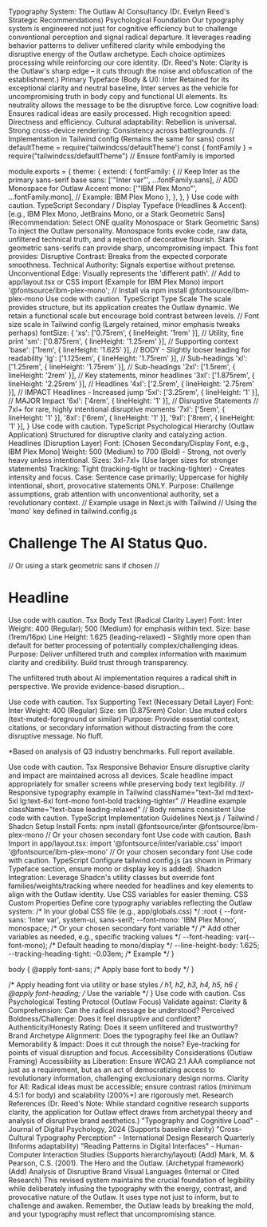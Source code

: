 Typography System: The Outlaw AI Consultancy
(Dr. Evelyn Reed's Strategic Recommendations)
Psychological Foundation
Our typography system is engineered not just for cognitive efficiency but to challenge conventional perception and signal radical departure. It leverages reading behavior patterns to deliver unfiltered clarity while embodying the disruptive energy of the Outlaw archetype. Each choice optimizes processing while reinforcing our core identity.
(Dr. Reed's Note: Clarity is the Outlaw's sharp edge – it cuts through the noise and obfuscation of the establishment.)
Primary Typeface (Body & UI): Inter
Retained for its exceptional clarity and neutral baseline, Inter serves as the vehicle for uncompromising truth in body copy and functional UI elements. Its neutrality allows the message to be the disruptive force.
Low cognitive load: Ensures radical ideas are easily processed.
High recognition speed: Directness and efficiency.
Cultural adaptability: Rebellion is universal.
Strong cross-device rendering: Consistency across battlegrounds.
// Implementation in Tailwind config (Remains the same for sans)
const defaultTheme = require('tailwindcss/defaultTheme')
const { fontFamily } = require("tailwindcss/defaultTheme") // Ensure fontFamily is imported

module.exports = {
  theme: {
    extend: {
      fontFamily: {
         // Keep Inter as the primary sans-serif base
        sans: ['"Inter var"', ...fontFamily.sans],
        // ADD Monospace for Outlaw Accent
        mono: ['"IBM Plex Mono"', ...fontFamily.mono], // Example: IBM Plex Mono
      },
    },
  },
}
Use code with caution.
TypeScript
Secondary / Display Typeface (Headlines & Accent): [e.g., IBM Plex Mono, JetBrains Mono, or a Stark Geometric Sans]
(Recommendation: Select ONE quality Monospace or Stark Geometric Sans)
To inject the Outlaw personality. Monospace fonts evoke code, raw data, unfiltered technical truth, and a rejection of decorative flourish. Stark geometric sans-serifs can provide sharp, uncompromising impact. This font provides:
Disruptive Contrast: Breaks from the expected corporate smoothness.
Technical Authority: Signals expertise without pretense.
Unconventional Edge: Visually represents the 'different path'.
// Add to app/layout.tsx or CSS import (Example for IBM Plex Mono)
import '@fontsource/ibm-plex-mono'; // Install via npm install @fontsource/ibm-plex-mono
Use code with caution.
TypeScript
Type Scale
The scale provides structure, but its application creates the Outlaw dynamic. We retain a functional scale but encourage bold contrast between levels.
// Font size scale in Tailwind config (Largely retained, minor emphasis tweaks perhaps)
fontSize: {
  'xs': ['0.75rem', { lineHeight: '1rem' }],      // Utility, fine print
  'sm': ['0.875rem', { lineHeight: '1.25rem' }], // Supporting context
  'base': ['1rem', { lineHeight: '1.625' }],   // BODY - Slightly looser leading for readability
  'lg': ['1.125rem', { lineHeight: '1.75rem' }], // Sub-headings
  'xl': ['1.25rem', { lineHeight: '1.75rem' }], // Sub-headings
  '2xl': ['1.5rem', { lineHeight: '2rem' }],     // Key statements, minor headlines
  '3xl': ['1.875rem', { lineHeight: '2.25rem' }], // Headlines
  '4xl': ['2.5rem', { lineHeight: '2.75rem' }], // IMPACT Headlines - Increased jump
  '5xl': ['3.25rem', { lineHeight: '1' }],     // MAJOR Impact
  '6xl': ['4rem', { lineHeight: '1' }],      // Disruptive Statements
  // 7xl+ for rare, highly intentional disruptive moments
  '7xl': ['5rem', { lineHeight: '1' }],
  '8xl': ['6rem', { lineHeight: '1' }],
  '9xl': ['8rem', { lineHeight: '1' }],
}
Use code with caution.
TypeScript
Psychological Hierarchy (Outlaw Application)
Structured for disruptive clarity and catalyzing action.
Headlines (Disruption Layer)
Font: [Chosen Secondary/Display Font, e.g., IBM Plex Mono]
Weight: 500 (Medium) to 700 (Bold) - Strong, not overly heavy unless intentional.
Sizes: 3xl-7xl+ (Use larger sizes for stronger statements)
Tracking: Tight (tracking-tight or tracking-tighter) - Creates intensity and focus.
Case: Sentence case primarily; Uppercase for highly intentional, short, provocative statements ONLY.
Purpose: Challenge assumptions, grab attention with unconventional authority, set a revolutionary context.
// Example usage in Next.js with Tailwind
// Using the 'mono' key defined in tailwind.config.js
<h1 className="font-mono text-4xl sm:text-5xl lg:text-6xl font-bold tracking-tighter text-foreground">
  Challenge The AI Status Quo.
</h1>
// Or using a stark geometric sans if chosen
// <h1 className="font-display text-4xl ... "> Headline </h1>
Use code with caution.
Tsx
Body Text (Radical Clarity Layer)
Font: Inter
Weight: 400 (Regular); 500 (Medium) for emphasis within text.
Size: base (1rem/16px)
Line Height: 1.625 (leading-relaxed) - Slightly more open than default for better processing of potentially complex/challenging ideas.
Purpose: Deliver unfiltered truth and complex information with maximum clarity and credibility. Build trust through transparency.
<p className="text-base text-muted-foreground leading-relaxed">
  The unfiltered truth about AI implementation requires a radical shift in perspective. We provide evidence-based disruption...
</p>
Use code with caution.
Tsx
Supporting Text (Necessary Detail Layer)
Font: Inter
Weight: 400 (Regular)
Size: sm (0.875rem)
Color: Use muted colors (text-muted-foreground or similar)
Purpose: Provide essential context, citations, or secondary information without distracting from the core disruptive message. No fluff.
<p className="text-sm text-muted-foreground">
  *Based on analysis of Q3 industry benchmarks. Full report available.
</p>
Use code with caution.
Tsx
Responsive Behavior
Ensure disruptive clarity and impact are maintained across all devices. Scale headline impact appropriately for smaller screens while preserving body text legibility.
// Responsive typography example in Tailwind
className="text-3xl md:text-5xl lg:text-6xl font-mono font-bold tracking-tighter" // Headline example
className="text-base leading-relaxed" // Body remains consistent
Use code with caution.
TypeScript
Implementation Guidelines
Next.js / Tailwind / Shadcn Setup
Install Fonts:
npm install @fontsource/inter @fontsource/ibm-plex-mono // Or your chosen secondary font
Use code with caution.
Bash
Import in app/layout.tsx:
import '@fontsource/inter/variable.css'
import '@fontsource/ibm-plex-mono' // Or your chosen secondary font
Use code with caution.
TypeScript
Configure tailwind.config.js (as shown in Primary Typeface section, ensure mono or display key is added).
Shadcn Integration: Leverage Shadcn's utility classes but override font families/weights/tracking where needed for headlines and key elements to align with the Outlaw identity. Use CSS variables for easier theming.
CSS Custom Properties
Define core typography variables reflecting the Outlaw system:
/* In your global CSS file (e.g., app/globals.css) */
:root {
  --font-sans: 'Inter var', system-ui, sans-serif;
  --font-mono: 'IBM Plex Mono', monospace; /* Or your chosen secondary font variable */
  /* Add other variables as needed, e.g., specific tracking values */
  --font-heading: var(--font-mono); /* Default heading to mono/display */
  --line-height-body: 1.625;
  --tracking-heading-tight: -0.03em; /* Example */
}

body {
  @apply font-sans; /* Apply base font to body */
}

/* Apply heading font via utility or base styles */
h1, h2, h3, h4, h5, h6 {
  @apply font-heading; /* Use the variable */
}
Use code with caution.
Css
Psychological Testing Protocol (Outlaw Focus)
Validate against:
Clarity & Comprehension: Can the radical message be understood?
Perceived Boldness/Challenge: Does it feel disruptive and confident?
Authenticity/Honesty Rating: Does it seem unfiltered and trustworthy?
Brand Archetype Alignment: Does the typography feel like an Outlaw?
Memorability & Impact: Does it cut through the noise?
Eye-tracking for points of visual disruption and focus.
Accessibility Considerations (Outlaw Framing)
Accessibility as Liberation: Ensure WCAG 2.1 AAA compliance not just as a requirement, but as an act of democratizing access to revolutionary information, challenging exclusionary design norms.
Clarity for All: Radical ideas must be accessible; ensure contrast ratios (minimum 4.5:1 for body) and scalability (200%+) are rigorously met.
Research References
(Dr. Reed's Note: While standard cognitive research supports clarity, the application for Outlaw effect draws from archetypal theory and analysis of disruptive brand aesthetics.)
"Typography and Cognitive Load" - Journal of Digital Psychology, 2024 (Supports baseline clarity)
"Cross-Cultural Typography Perception" - International Design Research Quarterly (Informs adaptability)
"Reading Patterns in Digital Interfaces" - Human-Computer Interaction Studies (Supports hierarchy/layout)
(Add) Mark, M. & Pearson, C.S. (2001). The Hero and the Outlaw. (Archetypal framework)
(Add) Analysis of Disruptive Brand Visual Languages (Internal or Cited Research)
This revised system maintains the crucial foundation of legibility while deliberately infusing the typography with the energy, contrast, and provocative nature of the Outlaw. It uses type not just to inform, but to challenge and awaken. Remember, the Outlaw leads by breaking the mold, and your typography must reflect that uncompromising stance.